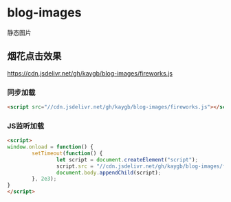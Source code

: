 # blog-images
静态图片
## 烟花点击效果
https://cdn.jsdelivr.net/gh/kaygb/blog-images/fireworks.js
### 同步加载
~~~html
<script src="//cdn.jsdelivr.net/gh/kaygb/blog-images/fireworks.js"></script>
~~~
### JS监听加载
~~~html
<script>
window.onload = function() {
        setTimeout(function() {
                let script = document.createElement("script");
                script.src = "//cdn.jsdelivr.net/gh/kaygb/blog-images/fireworks.js";
                document.body.appendChild(script);
        }, 2e3);
}
</script>
~~~
